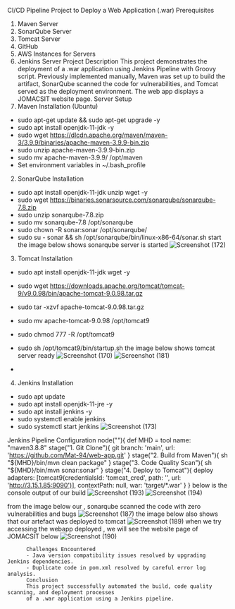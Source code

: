 CI/CD Pipeline Project to Deploy a Web Application (.war)
Prerequisites
1. Maven Server
2. SonarQube Server
3. Tomcat Server
4. GitHub
5. AWS Instances for Servers
6. Jenkins Server
Project Description
This project demonstrates the deployment of a .war application using Jenkins Pipeline with Groovy script.
Previously implemented manually, Maven was set up to build the artifact, SonarQube scanned the code for
vulnerabilities, and Tomcat served as the deployment environment. The web app displays a JOMACSIT
website page.
Server Setup
1. Maven Installation (Ubuntu)
- sudo apt-get update && sudo apt-get upgrade -y
- sudo apt install openjdk-11-jdk -y
- sudo wget https://dlcdn.apache.org/maven/maven-3/3.9.9/binaries/apache-maven-3.9.9-bin.zip
- sudo unzip apache-maven-3.9.9-bin.zip
- sudo mv apache-maven-3.9.9/ /opt/maven
- Set environment variables in ~/.bash_profile
2. SonarQube Installation
- sudo apt install openjdk-11-jdk unzip wget -y
- sudo wget https://binaries.sonarsource.com/sonarqube/sonarqube-7.8.zip
- sudo unzip sonarqube-7.8.zip
- sudo mv sonarqube-7.8 /opt/sonarqube
- sudo chown -R sonar:sonar /opt/sonarqube/
- sudo su - sonar && sh /opt/sonarqube/bin/linux-x86-64/sonar.sh start
  the image below shows sonarqube server is started
  ![Screenshot (172)](https://github.com/user-attachments/assets/f876504b-9571-434f-a760-f5e83367834f)

 
3. Tomcat Installation
- sudo apt install openjdk-11-jdk wget -y
- sudo wget https://downloads.apache.org/tomcat/tomcat-9/v9.0.98/bin/apache-tomcat-9.0.98.tar.gz
- sudo tar -xzvf apache-tomcat-9.0.98.tar.gz
- sudo mv apache-tomcat-9.0.98 /opt/tomcat9
- sudo chmod 777 -R /opt/tomcat9
- sudo sh /opt/tomcat9/bin/startup.sh
 the image below shows tomcat server ready
  ![Screenshot (170)](https://github.com/user-attachments/assets/8a7c4191-9668-4973-82dc-71f64150eaff)
![Screenshot (181)](https://github.com/user-attachments/assets/ba4c15d8-f83f-4fee-a9df-a6efc3294f39)

- 
4. Jenkins Installation
- sudo apt update
- sudo apt install openjdk-11-jre -y
- sudo apt install jenkins -y
- sudo systemctl enable jenkins
- sudo systemctl start jenkins
  ![Screenshot (173)](https://github.com/user-attachments/assets/57e242c3-8fa1-4fe5-b672-110364877fee)

Jenkins Pipeline Configuration
node(""){
 def MHD = tool name: "maven3.8.8"
  stage("1. Git Clone"){
   git branch: 'main', url: 'https://github.com/Mat-94/web-app.git'
    }
     stage("2. Build from Maven"){
      sh "${MHD}/bin/mvn clean package"
       }
        stage("3. Code Quality Scan"){
	 sh "${MHD}/bin/mvn sonar:sonar"
	  }
	   stage("4. Deploy to Tomcat"){
	    deploy adapters: [tomcat9(credentialsId: 'tomcat_cred', path: '', url:
	    'http://3.15.1.85:9090')],
	     contextPath: null, war: 'target/*.war'
	      }
	      }
below is the console output of our build
![Screenshot (193)](https://github.com/user-attachments/assets/66d1a5a9-a724-49fe-ad18-caa8230d7999) 
![Screenshot (194)](https://github.com/user-attachments/assets/f0abd0d7-0d7d-4f63-84ca-f8f83f69292a)

from the image below our , sonarqube scanned the code with zero vulnerabilities and bugs
![Screenshot (187)](https://github.com/user-attachments/assets/06469a27-f788-4cdb-971a-bf69c210b6bc)
the image below also shows that our artefact was deployed to tomcat
![Screenshot (189)](https://github.com/user-attachments/assets/afe806d3-791b-4840-955c-b32a957a51a0) 
when we try accessing the webapp deployed , we will see the website page of JOMACSIT below
![Screenshot (190)](https://github.com/user-attachments/assets/6ddd6089-24fc-441b-815e-a73aa36ee793)




       
	      Challenges Encountered
	      - Java version compatibility issues resolved by upgrading Jenkins dependencies.
	      - Duplicate code in pom.xml resolved by careful error log analysis.
	      Conclusion
	      This project successfully automated the build, code quality scanning, and deployment processes
	      of a .war application using a Jenkins pipeline.
